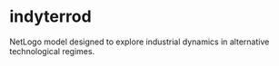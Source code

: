 # indyterrod
NetLogo model designed to explore industrial dynamics in alternative technological regimes.

